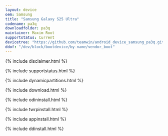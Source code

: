 ```yaml
---
layout: device
oem: Samsung
title: "Samsung Galaxy S25 Ultra"
codename: pa3q
downloadfolder: pa3q
maintainer: Maxim Root
supportstatus: Current
devicetree: "https://github.com/teamwin/android_device_samsung_pa3q.git"
ddof: "/dev/block/bootdevice/by-name/vendor_boot"
---
```


{% include disclaimer.html %}

{% include supportstatus.html %}

{% include dynamicpartitions.html %}

{% include download.html %}

{% include odininstall.html %}

{% include twrpinstall.html %}

{% include appinstall.html %}

{% include ddinstall.html %}